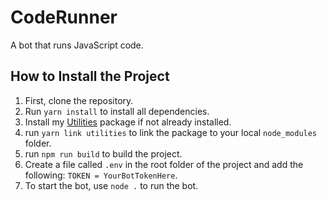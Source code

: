 # CodeRunner

A bot that runs JavaScript code.

## How to Install the Project

1. First, clone the repository.
2. Run `yarn install` to install all dependencies.
3. Install my [Utilities](https://github.com/AALUND13/Utilities) package if not already installed.
4. run `yarn link utilities` to link the package to your local `node_modules` folder.
5. run `npm run build` to build the project.
6. Create a file called `.env` in the root folder of the project and add the following: `TOKEN = YourBotTokenHere`.
7. To start the bot, use `node .` to run the bot.

